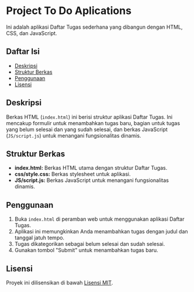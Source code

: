 # Project To Do Aplications

Ini adalah aplikasi Daftar Tugas sederhana yang dibangun dengan HTML, CSS, dan JavaScript.

## Daftar Isi

- [Deskripsi](#deskripsi)
- [Struktur Berkas](#struktur-berkas)
- [Penggunaan](#penggunaan)
- [Lisensi](#lisensi)

## Deskripsi

Berkas HTML (`index.html`) ini berisi struktur aplikasi Daftar Tugas. Ini mencakup formulir untuk menambahkan tugas baru, bagian untuk tugas yang belum selesai dan yang sudah selesai, dan berkas JavaScript (`JS/script.js`) untuk menangani fungsionalitas dinamis.

## Struktur Berkas

- **index.html:** Berkas HTML utama dengan struktur Daftar Tugas.
- **css/style.css:** Berkas stylesheet untuk aplikasi.
- **JS/script.js:** Berkas JavaScript untuk menangani fungsionalitas dinamis.

## Penggunaan

1. Buka `index.html` di peramban web untuk menggunakan aplikasi Daftar Tugas.
2. Aplikasi ini memungkinkan Anda menambahkan tugas dengan judul dan tanggal jatuh tempo.
3. Tugas dikategorikan sebagai belum selesai dan sudah selesai.
4. Gunakan tombol "Submit" untuk menambahkan tugas baru.

## Lisensi

Proyek ini dilisensikan di bawah [Lisensi MIT](LICENSE).
